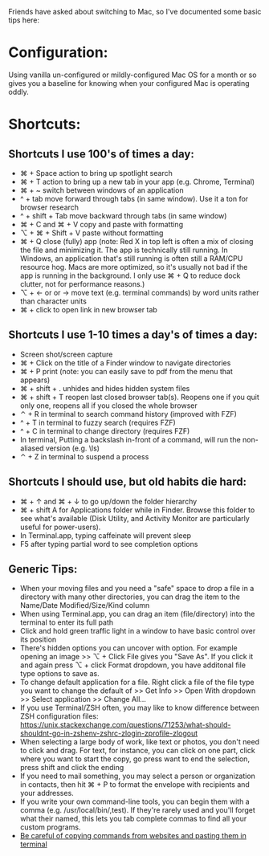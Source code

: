 Friends have asked about switching to Mac, so I've documented some basic tips here:

# Configuration:
Using vanilla un-configured or mildly-configured Mac OS for a month or so gives you a baseline for knowing when your configured Mac is operating oddly.

# Shortcuts:
## Shortcuts I use 100's of times a day:
- ⌘ + Space action to bring up spotlight search
- ⌘ + T action to bring up a new tab in your app (e.g. Chrome, Terminal)
- ⌘ + ~ switch between windows of an application
- ^ + tab move forward through tabs (in same window). Use it a ton for browser research
- ^ + shift + Tab move backward through tabs (in same window)
- ⌘ + C and ⌘ + V copy and paste with formatting
- ⌥ + ⌘ + Shift + V paste without formatting
- ⌘ + Q close (fully) app (note: Red X in top left is often a mix of closing the file and minimizing it. The app is technically still running. In Windows, an application that's still running is often still a RAM/CPU resource hog. Macs are more optimized, so it's usually not bad if the app is running in the background. I only use ⌘ + Q to reduce dock clutter, not for performance reasons.)
- ⌥ + ← or or → move text (e.g. terminal commands) by word units rather than character units
- ⌘ + click to open link in new browser tab

## Shortcuts I use 1-10 times a day's of times a day:
- Screen shot/screen capture
- ⌘ + Click on the title of a Finder window to navigate directories
- ⌘ + P print (note: you can easily save to pdf from the menu that appears)
- ⌘ + shift + . unhides and hides hidden system files
- ⌘ + shift + T reopen last closed browser tab(s). Reopens one if you quit only one, reopens all if you closed the whole browser
- ⌃ + R in terminal to search command history (improved with FZF)
- ^ + T in terminal to fuzzy search (requires FZF)
- ^ + C in terminal to change directory (requires FZF)
- In terminal, Putting a backslash in-front of a command, will run the non-aliased version (e.g. \ls)
- ⌃ + Z in terminal to suspend a process
## Shortcuts I should use, but old habits die hard:
- ⌘ + ↑ and ⌘ + ↓ to go up/down the folder hierarchy
- ⌘ + shift A for Applications folder while in Finder. Browse this folder to see what's available (Disk Utility, and Activity Monitor are particularly useful for power-users).
- In Terminal.app, typing caffeinate will prevent sleep
- F5 after typing partial word to see completion options

## Generic Tips:
- When your moving files and you need a "safe" space to drop a file in a directory with many other directories, you can drag the item to the Name/Date Modified/Size/Kind column
- When using Terminal.app, you can drag an item (file/directory) into the terminal to enter its full path
- Click and hold green traffic light in a window to have basic control over its position
- There's hidden options you can uncover with option. For example opening an image >> ⌥ + Click File gives you "Save As". If you click it and again press ⌥ + click Format dropdown, you have additonal file type options to save as.
- To change default application for a file. Right click a file of the file type you want to change the default of >> Get Info >> Open With dropdown >> Select application >> Change All...
- If you use Terminal/ZSH often, you may like to know difference between ZSH configuration files: https://unix.stackexchange.com/questions/71253/what-should-shouldnt-go-in-zshenv-zshrc-zlogin-zprofile-zlogout
- When selecting a large body of work, like text or photos, you don't need to click and drag. For text, for instance, you can click on one part, click where you want to start the copy, go press want to end the selection, press shift and click the ending
- If you need to mail something, you may select a person or organization in contacts, then hit ⌘ + P to format the envelope with recipients and your addresses.
- If you write your own command-line tools, you can begin them with a comma (e.g. /usr/local/bin/,test). If they're rarely used and you'll forget what their named, this lets you tab complete commas to find all your custom programs.
- [Be careful of copying commands from websites and pasting them in terminal](https://briantracy.xyz/writing/copy-paste-shell.html)